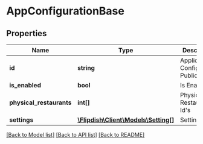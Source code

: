 # AppConfigurationBase

## Properties
Name | Type | Description | Notes
------------ | ------------- | ------------- | -------------
**id** | **string** | Application Configuration Public Id | 
**is_enabled** | **bool** | Is Enabled | 
**physical_restaurants** | **int[]** | Physical Restaurant Id&#39;s | [optional] 
**settings** | [**\Flipdish\\Client\Models\Setting[]**](Setting.md) | Settings | [optional] 

[[Back to Model list]](../README.md#documentation-for-models) [[Back to API list]](../README.md#documentation-for-api-endpoints) [[Back to README]](../README.md)


